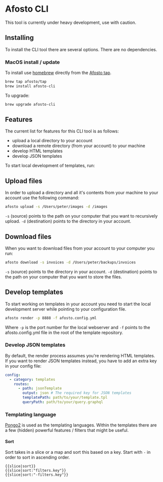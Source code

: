 # Afosto CLI

This tool is currently under heavy development, use with caution.

## Installing

To install the CLI tool there are several options. There are no dependencies.

### MacOS install / update

To install use [homebrew](https://brew.sh) directly from the [Afosto tap](https://github.com/afosto/homebrew-tap).

```bash
brew tap afosto/tap
brew install afosto-cli
```

To upgrade:

```bash
brew upgrade afosto-cli
```

## Features

The current list for features for this CLI tool is as follows:

- upload a local directory to your account
- download a remote directory (from your account) to your machine
- develop HTML templates 
- develop JSON templates

To start local development of templates, run: 

## Upload files

In order to upload a directory and all it's contents from your machine to your account use the following command:
```bash
afosto upload -s /Users/peter/images -d /images
```
`-s` (source) points to the path on your computer that you want to recursively upload. `-d` (destination) points to the directory in your account.

## Download files

When you want to download files from your account to your computer you run:

```bash
afosto download -s invoices -d /Users/peter/backups/invoices
```

`-s` (source) points to the directory in your account. `-d` (destination) points to the path on your computer that you want to store the files.


## Develop templates

To start working on templates in your account you need to start the local development server while pointing to your configuration file. 

```bash
afosto render -p 8888 -f afosto.config.yml
```

Where `-p` is the port number for the local webserver and `-f` points to the afosto.config.yml file in the root of the template repository.

### Develop JSON templates
By default, the render process assumes you're rendering HTML templates.
If you want to render JSON templates instead, you have to add an extra key in your config file:

```yaml
config:
  - category: templates
    routes:
      - path: jsonTemplate
        output: json # The required key for JSON templates
        templatePath: path/to/your/template.tpl
        queryPath: path/to/your/query.graphql
```

### Templating language

[Pongo2](https://github.com/flosch/pongo2) is used as the templating languages.
Within the templates there are a few (hidden) powerful features / filters that might be useful.

#### Sort

Sort takes in a slice or a map and sort this based on a key. Start with `-` in order to sort in ascending order.
```
{{slice|sort}}
{{slice|sort:"filters.key"}}
{{slice|sort:"-filters.key"}}
``` 

